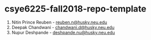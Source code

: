 # csye6225-fall2018-repo-template

1) Nitin Prince Reuben - reuben.n@husky.neu.edu
2) Deepak Chandwani - chandwani.d@husky.neu.edu
3) Nupur Deshpande - deshpande.nu@husky.neu.edu
